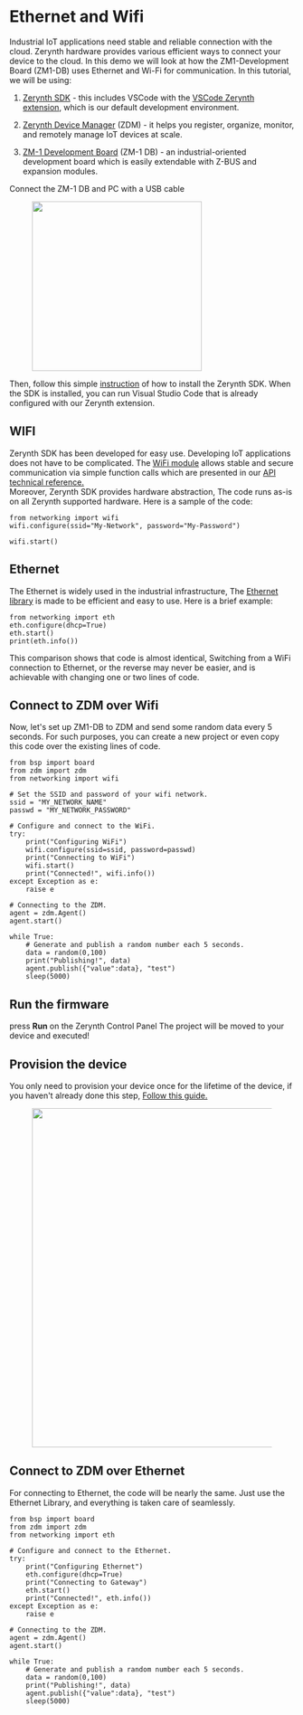 # Ethernet and Wifi
Industrial IoT applications need stable and reliable connection with the cloud. Zerynth hardware provides various efficient ways to connect your device to the cloud. In this demo we will look at how the ZM1-Development Board (ZM1-DB)  uses Ethernet and Wi-Fi for communication.
In this tutorial, we will be using:
1.  [Zerynth SDK](https://www.zerynth.com/zsdk/)  - this includes VSCode with the  [VSCode Zerynth extension](https://marketplace.visualstudio.com/items?itemName=zerynth.zerynth3), which is our default development environment.
    
2.  [Zerynth Device Manager](http://zerynth.com/products/software/zdm/) (ZDM) - it helps you register, organize, monitor, and remotely manage IoT devices at scale.
    
3.  [ZM-1 Development Board](https://docs.zerynth.com/latest/hardware/ZM1-Development-Board/) (ZM-1 DB) - an industrial-oriented development board which is easily extendable with Z-BUS and expansion modules.

Connect the ZM-1 DB and PC with a USB cable
<figure>
  <a data-fancybox="gallery" href="../img/zm1-db.jpg">
  <img src="../img/zm1-db.jpg"width="300"/>
  </a>
</figure>

  

Then, follow this simple [instruction](https://docs.zerynth.com/latest/gettingstarted/) of how to install the Zerynth SDK. When the SDK is installed, you can run Visual Studio Code that is already configured with our Zerynth extension.
## WIFI 

Zerynth SDK has been developed for easy use. Developing IoT applications does not have to be complicated.
The [WiFi module](https://docsv3.zerynth.com/latest/reference/libs/networking/wifi/) allows stable and secure communication via simple function calls which are presented in our [API technical reference.](https://docs.zerynth.com/latest/reference/libs/networking/wifi/)  
Moreover, Zerynth SDK provides hardware abstraction, The code runs as-is on all Zerynth supported hardware. Here is a sample of the code:

    from networking import wifi
    wifi.configure(ssid="My-Network", password="My-Password")
    
    wifi.start()

## Ethernet
The Ethernet is widely used in the industrial infrastructure, The [Ethernet library](https://docs.zerynth.com/latest/reference/libs/networking/eth/) is made to be efficient and easy to use. Here is a brief example:

    from networking import eth
    eth.configure(dhcp=True)
    eth.start()
    print(eth.info())
This comparison shows that code is almost identical, Switching from a WiFi connection to Ethernet, or the reverse may never be easier, and is achievable with changing one or two lines of code.
## Connect to ZDM over Wifi
Now, let's set up ZM1-DB to ZDM and send some random data every 5 seconds. For such purposes, you can create a new project or even copy this code over the existing lines of code.

    from bsp import board
    from zdm import zdm
    from networking import wifi
    
    # Set the SSID and password of your wifi network.
    ssid = "MY_NETWORK_NAME"
    passwd = "MY_NETWORK_PASSWORD"
    
    # Configure and connect to the WiFi.
    try:
        print("Configuring WiFi")
        wifi.configure(ssid=ssid, password=passwd)
        print("Connecting to WiFi")
        wifi.start()
        print("Connected!", wifi.info())
    except Exception as e:
        raise e
    
    # Connecting to the ZDM.
    agent = zdm.Agent()
    agent.start()
    
    while True:
        # Generate and publish a random number each 5 seconds.
        data = random(0,100)
        print("Publishing!", data)
        agent.publish({"value":data}, "test")
        sleep(5000)
## Run the firmware
press **Run** on the Zerynth Control Panel The project will be moved to your device and executed!
## Provision the device
You only need to provision your device once for the lifetime of the device, if you haven't already done this step, [Follow this guide.](https://docs.zerynth.com/latest/gettingstarted/#the-magic-of-zero-touch-provisioning)

<figure>
  <a data-fancybox="gallery" href="../img/zdm-wifi.jpg">
  <img src="../img/zdm-wifi.jpg"width="600"/>
  </a>
</figure>


## Connect to ZDM over Ethernet
For connecting to Ethernet, the code will be nearly the same. Just use the Ethernet Library, and everything is taken care of seamlessly.

    from bsp import board
    from zdm import zdm
    from networking import eth
    
    # Configure and connect to the Ethernet.
    try:
        print("Configuring Ethernet")
        eth.configure(dhcp=True)
        print("Connecting to Gateway")
        eth.start()
        print("Connected!", eth.info())
    except Exception as e:
        raise e
    
    # Connecting to the ZDM.
    agent = zdm.Agent()
    agent.start()
    
    while True:
        # Generate and publish a random number each 5 seconds.
        data = random(0,100)
        print("Publishing!", data)
        agent.publish({"value":data}, "test")
        sleep(5000)
